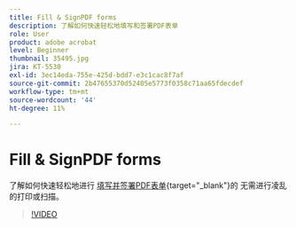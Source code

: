 ```yaml
---
title: Fill & SignPDF forms
description: 了解如何快速轻松地填写和签署PDF表单
role: User
product: adobe acrobat
level: Beginner
thumbnail: 35495.jpg
jira: KT-5530
exl-id: 3ec14eda-755e-425d-bdd7-e3c1cac8f7af
source-git-commit: 2b47655370d52405e5773f0358c71aa65fdecdef
workflow-type: tm+mt
source-wordcount: '44'
ht-degree: 11%

---
```


# Fill &amp; SignPDF forms

了解如何快速轻松地进行 [填写并签署PDF表单](https://www.adobe.com/acrobat/online/sign-pdf.html){target="_blank"}的 无需进行凌乱的打印或扫描。

>[!VIDEO](https://video.tv.adobe.com/v/35495?quality=12&learn=on&hidetitle=true)
